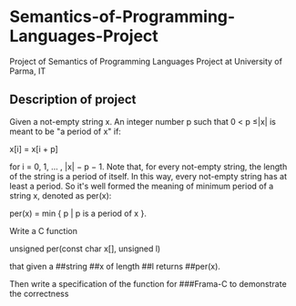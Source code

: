 # Semantics-of-Programming-Languages-Project
Project of Semantics of Programming Languages Project at University of Parma, IT

## Description of project

Given a not-empty string x.  An integer number p such that
0 < p ≤|x| is meant to be "a period of x" if:

  x[i] = x[i + p]

for i = 0, 1, ... , |x| − p − 1.
Note that, for every not-empty string,  the length of the string
is a period of itself.  In this way, every not-empty string
has at least a period.  So it's well formed the meaning of minimum
period of a string x, denoted as per(x):

  per(x) = min { p | p is a period of x }.

Write a C function 

   unsigned per(const char x[], unsigned l)

that given a ##string ##x of length ##l returns ##per(x). 

Then write a specification of the function for ###Frama-C to demonstrate the correctness
